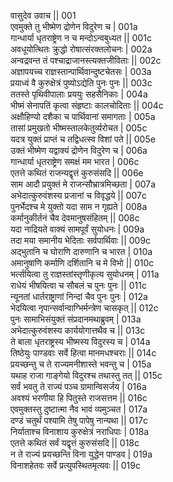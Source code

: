 वासुदेव उवाच ||	001    
एवमुक्ते तु भीष्मेण द्रोणेन विदुरेण च |	001a  
गान्धार्या धृतराष्ट्रेण न च मन्दोऽन्वबुध्यत ||	001c  
अवधूयोत्थितः क्रुद्धो रोषात्संरक्तलोचनः |	002a  
अन्वद्रवन्त तं पश्चाद्राजानस्त्यक्तजीविताः ||	002c  
अज्ञापयच्च राज्ञस्तान्पार्थिवान्दुष्टचेतसः |	003a  
प्रयाध्वं वै कुरुक्षेत्रं पुष्योऽद्येति पुनः पुनः ||	003c  
ततस्ते पृथिवीपालाः प्रययुः सहसैनिकाः |	004a  
भीष्मं सेनापतिं कृत्वा संहृष्टाः कालचोदिताः ||	004c  
अक्षौहिण्यो दशैका च पार्थिवानां समागताः |	005a  
तासां प्रमुखतो भीष्मस्तालकेतुर्व्यरोचत |	005c  
यदत्र युक्तं प्राप्तं च तद्विधत्स्व विशां पते ||	005e   
उक्तं भीष्मेण यद्वाक्यं द्रोणेन विदुरेण च |	006a  
गान्धार्या धृतराष्ट्रेण समक्षं मम भारत |	006c  
एतत्ते कथितं राजन्यद्वृत्तं कुरुसंसदि ||	006e   
साम आदौ प्रयुक्तं मे राजन्सौभ्रात्रमिच्छता |	007a  
अभेदात्कुरुवंशस्य प्रजानां च विवृद्धये ||	007c  
पुनर्भेदश्च मे युक्तो यदा साम न गृह्यते |	008a  
कर्मानुकीर्तनं चैव देवमानुषसंहितम् ||	008c  
यदा नाद्रियते वाक्यं सामपूर्वं सुयोधनः |	009a  
तदा मया समानीय भेदिताः सर्वपार्थिवाः ||	009c  
अद्भुतानि च घोराणि दारुणानि च भारत |	010a  
अमानुषाणि कर्माणि दर्शितानि च मे विभो ||	010c  
भर्त्सयित्वा तु राज्ञस्तांस्तृणीकृत्य सुयोधनम् |	011a  
राधेयं भीषयित्वा च सौबलं च पुनः पुनः ||	011c  
न्यूनतां धार्तराष्ट्राणां निन्दां चैव पुनः पुनः |	012a  
भेदयित्वा नृपान्सर्वान्वाग्भिर्मन्त्रेण चासकृत् ||	012c  
पुनः सामाभिसंयुक्तं संप्रदानमथाब्रुवम् |	013a  
अभेदात्कुरुवंशस्य कार्ययोगात्तथैव च ||	013c  
ते बाला धृतराष्ट्रस्य भीष्मस्य विदुरस्य च |	014a  
तिष्ठेयुः पाण्डवाः सर्वे हित्वा मानमधश्चराः ||	014c  
प्रयच्छन्तु च ते राज्यमनीशास्ते भवन्तु च |	015a  
यथाह राजा गाङ्गेयो विदुरश्च तथास्तु तत् ||	015c  
सर्वं भवतु ते राज्यं पञ्च ग्रामान्विसर्जय |	016a  
अवश्यं भरणीया हि पितुस्ते राजसत्तम ||	016c  
एवमुक्तस्तु दुष्टात्मा नैव भावं व्यमुञ्चत |	017a  
दण्डं चतुर्थं पश्यामि तेषु पापेषु नान्यथा ||	017c  
निर्याताश्च विनाशाय कुरुक्षेत्रं नराधिपाः |	018a  
एतत्ते कथितं सर्वं यद्वृत्तं कुरुसंसदि ||	018c  
न ते राज्यं प्रयच्छन्ति विना युद्धेन पाण्डव |	019a  
विनाशहेतवः सर्वे प्रत्युपस्थितमृत्यवः ||	019c  
